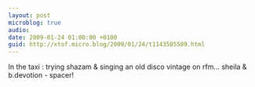 ```yaml
---
layout: post
microblog: true
audio: 
date: 2009-01-24 01:00:00 +0100
guid: http://xtof.micro.blog/2009/01/24/t1143505589.html
---
```

In the taxi : trying shazam &amp; singing an old disco vintage on rfm...  sheila &amp; b.devotion - spacer!
